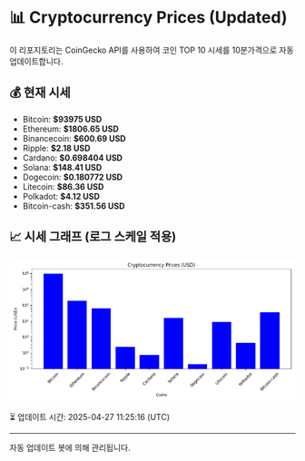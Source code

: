 
# 📊 Cryptocurrency Prices (Updated)

이 리포지토리는 CoinGecko API를 사용하여 코인 TOP 10 시세를 10분가격으로 자동 업데이트합니다.

## 💰 현재 시세
- Bitcoin: **$93975 USD**
- Ethereum: **$1806.65 USD**
- Binancecoin: **$600.69 USD**
- Ripple: **$2.18 USD**
- Cardano: **$0.698404 USD**
- Solana: **$148.41 USD**
- Dogecoin: **$0.180772 USD**
- Litecoin: **$86.36 USD**
- Polkadot: **$4.12 USD**
- Bitcoin-cash: **$351.56 USD**

## 📈 시세 그래프 (로그 스케일 적용)
![Crypto Prices](crypto_prices.png)

⏳ 업데이트 시간: 2025-04-27 11:25:16 (UTC)

---
자동 업데이트 봇에 의해 관리됩니다.
